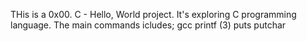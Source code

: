THis is a 0x00. C - Hello, World project. It's exploring C programming language. The main commands icludes;
gcc
printf (3)
puts
putchar
